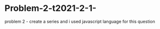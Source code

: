 # Problem-2-t2021-2-1-
problem 2 - create a series  and i used javascript language for this question 
